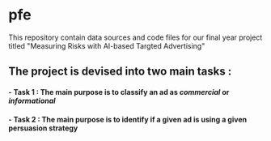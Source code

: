 # pfe
This repository contain data sources and code files for our final year project titled "Measuring Risks with AI-based Targted Advertising"

## The project is devised into two main tasks : 
#### - **Task 1** : The main purpose is to classify an ad as *commercial* or *informational*
#### - **Task 2** : The main purpose is to identify if a given ad is using a given persuasion strategy 
